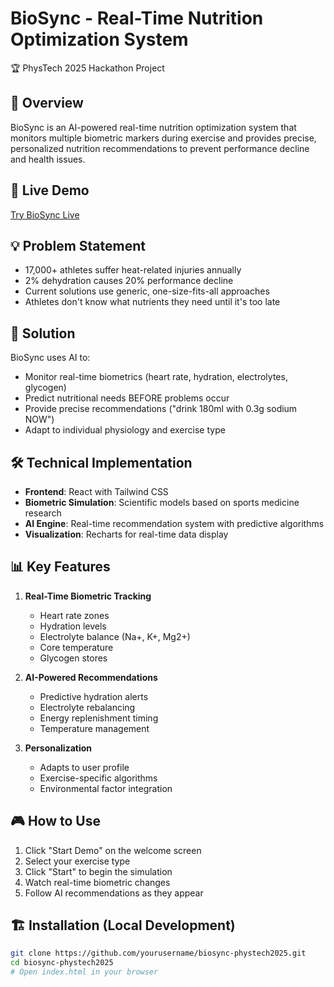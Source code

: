 # BioSync - Real-Time Nutrition Optimization System

🏆 PhysTech 2025 Hackathon Project

## 🎯 Overview
BioSync is an AI-powered real-time nutrition optimization system that monitors multiple biometric markers during exercise and provides precise, personalized nutrition recommendations to prevent performance decline and health issues.

## 🚀 Live Demo
[Try BioSync Live](https://yourusername.github.io/biosync-phystech2025)

## 💡 Problem Statement
- 17,000+ athletes suffer heat-related injuries annually
- 2% dehydration causes 20% performance decline
- Current solutions use generic, one-size-fits-all approaches
- Athletes don't know what nutrients they need until it's too late

## 🔬 Solution
BioSync uses AI to:
- Monitor real-time biometrics (heart rate, hydration, electrolytes, glycogen)
- Predict nutritional needs BEFORE problems occur
- Provide precise recommendations ("drink 180ml with 0.3g sodium NOW")
- Adapt to individual physiology and exercise type

## 🛠️ Technical Implementation
- **Frontend**: React with Tailwind CSS
- **Biometric Simulation**: Scientific models based on sports medicine research
- **AI Engine**: Real-time recommendation system with predictive algorithms
- **Visualization**: Recharts for real-time data display

## 📊 Key Features
1. **Real-Time Biometric Tracking**
   - Heart rate zones
   - Hydration levels
   - Electrolyte balance (Na+, K+, Mg2+)
   - Core temperature
   - Glycogen stores

2. **AI-Powered Recommendations**
   - Predictive hydration alerts
   - Electrolyte rebalancing
   - Energy replenishment timing
   - Temperature management

3. **Personalization**
   - Adapts to user profile
   - Exercise-specific algorithms
   - Environmental factor integration

## 🎮 How to Use
1. Click "Start Demo" on the welcome screen
2. Select your exercise type
3. Click "Start" to begin the simulation
4. Watch real-time biometric changes
5. Follow AI recommendations as they appear

## 🏗️ Installation (Local Development)
```bash
git clone https://github.com/yourusername/biosync-phystech2025.git
cd biosync-phystech2025
# Open index.html in your browser
